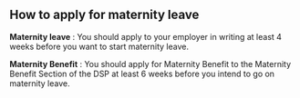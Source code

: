 ##  How to apply for maternity leave

**Maternity leave** : You should apply to your employer in writing at least 4
weeks before you want to start maternity leave.

**Maternity Benefit** : You should apply for Maternity Benefit to the
Maternity Benefit Section of the DSP at least 6 weeks before you intend to go
on maternity leave.
